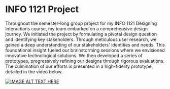 # INFO 1121 Project

Throughout the semester-long group project for my INFO 1121 Designing Interactions course, my team embarked on a comprehensive design journey. We initiated the project by formulating a pivotal design question and identifying key stakeholders. Through meticulous user research, we gained a deep understanding of our stakeholders' identities and needs. This foundational insight fueled our brainstorming sessions where we envisioned innovative technological solutions. We then developed a series of prototypes, progressively refining our designs through rigorous evaluations. The culmination of our efforts is presented in a high-fidelity prototype, detailed in the video below.

[![IMAGE ALT TEXT HERE](https://img.youtube.com/vi/FzlC1DJ1hkA/0.jpg)](https://www.youtube.com/watch?v=FzlC1DJ1hkA)

